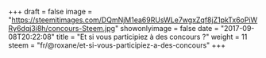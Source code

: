 +++
draft = false
image = "https://steemitimages.com/DQmNjM1ea69RUsWLe7wgxZqf8jZ1pkTx6oPiWRy6dqj3i8h/concours-Steem.jpg"
showonlyimage = false
date = "2017-09-08T20:22:08"
title = "Et si vous participiez à des concours ?"
weight = 11
steem = "fr/@roxane/et-si-vous-participiez-a-des-concours"
+++

<!--more-->
